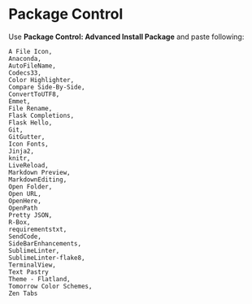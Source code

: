 # Package Control

Use **Package Control: Advanced Install Package** and paste following:

```
A File Icon,
Anaconda,
AutoFileName,
Codecs33,
Color Highlighter,
Compare Side-By-Side,
ConvertToUTF8,
Emmet,
File Rename,
Flask Completions,
Flask Hello,
Git,
GitGutter,
Icon Fonts,
Jinja2,
knitr,
LiveReload,
Markdown Preview,
MarkdownEditing,
Open Folder,
Open URL,
OpenHere,
OpenPath
Pretty JSON,
R-Box,
requirementstxt,
SendCode,
SideBarEnhancements,
SublimeLinter,
SublimeLinter-flake8,
TerminalView,
Text Pastry
Theme - Flatland,
Tomorrow Color Schemes,
Zen Tabs
```
